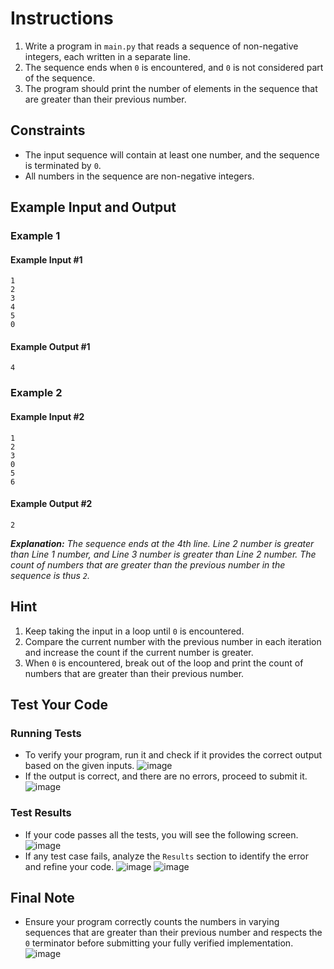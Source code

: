 # Instructions
1. Write a program in `main.py` that reads a sequence of non-negative integers, each written in a separate line.
2. The sequence ends when `0` is encountered, and `0` is not considered part of the sequence.
3. The program should print the number of elements in the sequence that are greater than their previous number.

## Constraints
- The input sequence will contain at least one number, and the sequence is terminated by `0`.
- All numbers in the sequence are non-negative integers.

## Example Input and Output

### Example 1
#### Example Input #1
```plaintext
1
2
3
4
5
0
```
#### Example Output #1
```plaintext
4
```

### Example 2
#### Example Input #2
```plaintext
1
2
3
0
5
6
```
#### Example Output #2
```plaintext
2
```
_**Explanation:** The sequence ends at the 4th line. Line 2 number is greater than Line 1 number, and Line 3 number is greater than Line 2 number. The count of numbers that are greater than the previous number in the sequence is thus `2`._

## Hint
1. Keep taking the input in a loop until `0` is encountered.
2. Compare the current number with the previous number in each iteration and increase the count if the current number is greater.
3. When `0` is encountered, break out of the loop and print the count of numbers that are greater than their previous number.

## Test Your Code
### Running Tests
- To verify your program, run it and check if it provides the correct output based on the given inputs.
   ![image](tests_tools.png)
- If the output is correct, and there are no errors, proceed to submit it.
   ![image](submit.png)

### Test Results
- If your code passes all the tests, you will see the following screen.
   ![image](pass.png)
- If any test case fails, analyze the `Results` section to identify the error and refine your code.
   ![image](fail_tests.png)
   ![image](results.png)

## Final Note
- Ensure your program correctly counts the numbers in varying sequences that are greater than their previous number and respects the `0` terminator before submitting your fully verified implementation.
   ![image](submit.png)
